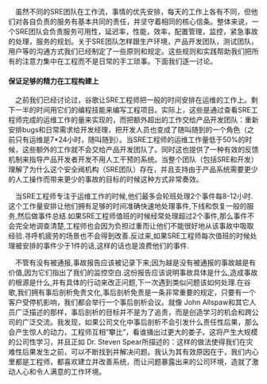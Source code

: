&emsp;虽然不同的SRE团队在工作流，事情的优先安排，每天的工作上各有不同，但他们对各自负责的服务有基本共同的责任，并坚守着相同的核心信条。整体来说，一个SRE团队会负责服务可用性，延迟率，性能，效率，配置管理，监控，紧急事故的处理，服务的规划。关于SRE团队怎样跟生产环境，产品开发团队，测试团队，用户等的沟通方式我们已经制定了一些原则和规定。这些规则和实践帮助我们把所有的注意力集中在工程而不是日常的手工琐事。下面我们逐一讨论。

#### 保证足够的精力在工程构建上

&emsp;之前我们已经讨论过，谷歌让SRE工程师把一般的时间安排在运维的工作上。剩下一半的时间用它们的编程技能来编写工程项目。实际上，这些是通过查看SRE工程师完成的运维工作的量来实现的，而把额外超出的工作交给产品开发团队：重新安排bugs和日常需求给开发经理，把开发人员也变成了随叫随到的一个角色（之前只有运维是7*24小时，随叫随到）。当SRE工程师的运维工作量低于50%的时候，这些额外的工作就不会交给产品开发团队了。同时这也提供了一种有效的反馈机制来指导产品开发者开发不用人工干预的系统。当整个团队（包括SRE和开发）理解了为什么这个安全阀机构（SRE团队）存在，并且支持由于产品系统需要更少的人工操作而带来更少的事故的目标的时候这种方式非常奏效。

&emsp;当SRE工程师专注于运维工作的时候,他们最多会轮班处理2个事件每8-12小时.这个工作量安排让他们拥有足够的时间准确快速地处理事件,下线和恢复一般的服务,然后做事件总结.如果SRE工程师值班的时候经常处理超过2个事件,那么事件不会完全地调查清楚,工程师也会因为负担过重而让他们不能很好地从该事故中吸取经验.寻呼机疲劳的场景也不会得到改善.反过来,如果SRE工程师每次值班的时候处理被安排的事件少于1件的话,这样的话也是浪费他们的事件.

&emsp;不管有没有被通报,事故报告应该被记录下来;因为越是没有被通报的事故越是有价值,因为它们指出了我们的监控空白.这份报告应该说明事故具体是什么,造成事故的根源是什么,并有具体的行动来改正问题,下一次遇到类似问题该如何处理.在谷歌,我们拥有事后剖析免责文化,事后剖析免责是一条非常重要的规定，只要有一个客户受停机影响，我们都会举行一个事后剖析会议。就像 John Allspaw和其它人员广泛描述的那样，事后剖析的目标并不是为了追责，而是创造学习的机会和跨公司的广泛交流。我发现，如果公司文化中事后剖析不会引发什么责任性后果，那么会产生惊人的动力，工程师互相“攀比”，看谁捅出过更大的娄子。这将产生大规模的公司性学习，并且正如 Dr. Steven Spear所描述的：这样的做法使得我们在灾难性后果发生之前，可以不断找到并解决问题。我认为其有效原因在于，我们内心里都是工程师，都喜欢建立并改善系统，而让问题暴露出来的公司环境，造就了激动人心和令人满意的工作环境。
